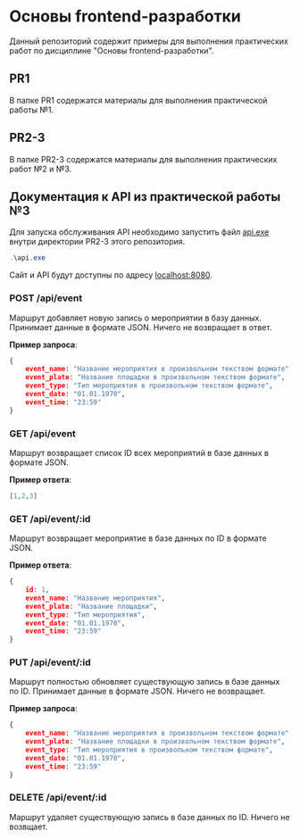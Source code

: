 # Основы frontend-разработки

Данный репозиторий содержит примеры для выполнения практических работ по дисциплине "Основы frontend-разработки".

## PR1

В папке PR1 содержатся материалы для выполнения практической работы №1. 

## PR2-3

В папке PR2-3 содержатся материалы для выполнения практических работ №2 и №3.

## Документация к API из практической работы №3

Для запуска обслуживания API необходимо запустить файл [api.exe](https://github.com/DKuzn/frontend-dev-basics/releases) внутри директории PR2-3 этого репозитория.

```powershell
.\api.exe
```

Сайт и API будут доступны по адресу [localhost:8080](http://localhost:8080).

### POST /api/event

Маршрут добавляет новую запись о мероприятии в базу данных. Принимает данные в формате JSON. Ничего не возвращает в ответ.


**Пример запроса**:

```json
{
    event_name: "Название мероприятия в произвольном текством формате",
    event_plate: "Название площадки в произвольном текством формате",
    event_type: "Тип мероприятия в произвольном текством формате",
    event_date: "01.01.1970",
    event_time: "23:59"
}
```

### GET /api/event

Маршрут возвращает список ID всех мероприятий в базе данных в формате JSON.

**Пример ответа**:

```json
[1,2,3]
```

### GET /api/event/:id

Маршрут возвращает мероприятие в базе данных по ID в формате JSON.

**Пример ответа**:

```json
{
    id: 1,
    event_name: "Название мероприятия",
    event_plate: "Название площадки",
    event_type: "Тип мероприятия",
    event_date: "01.01.1970",
    event_time: "23:59"
}
```

### PUT /api/event/:id

Маршрут полностью обновляет существующую запись в базе данных по ID. Принимает данные в формате JSON. Ничего не возвращает.

**Пример запроса**:

```json
{
    event_name: "Название мероприятия в произвольном текством формате",
    event_plate: "Название площадки в произвольном текством формате",
    event_type: "Тип мероприятия в произвольном текством формате",
    event_date: "01.01.1970",
    event_time: "23:59"
}
```

### DELETE /api/event/:id

Маршрут удаляет существующую запись в базе данных по ID. Ничего не возвщает.
